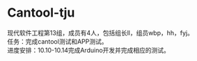 # Cantool-tju
现代软件工程第13组，成员有4人，包括组长ll，组员wbp，hh，fyj。  
任务：完成cantool测试和APP测试。  
进度安排：10.10-10.14完成Arduino开发并完成相应的测试。